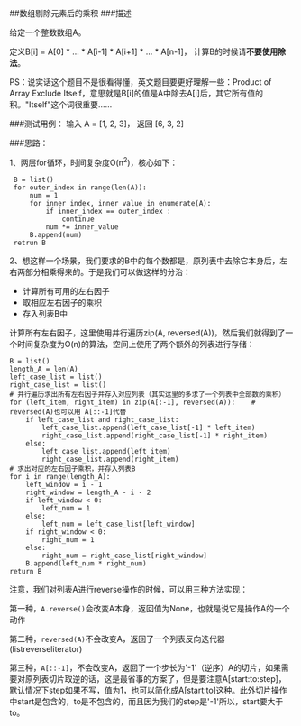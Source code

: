 ##数组剔除元素后的乘积
###描述

给定一个整数数组A。

定义B[i] = A[0] * ... * A[i-1] * A[i+1] * ... * A[n-1]， 计算B的时候请**不要使用除法**。
 
 PS：说实话这个题目不是很看得懂，英文题目要更好理解一些：Product of Array Exclude Itself，意思就是B[i]的值是A中除去A[i]后，其它所有值的积。"Itself"这个词很重要……
 
 ###测试用例：
 输入 A = [1, 2, 3]， 返回 [6, 3, 2]
 
 ###思路：
 
 1、两层for循环，时间复杂度O(n<sup>2</sup>)，核心如下：
 
     B = list()
     for outer_index in range(len(A)):
         num = 1
         for inner_index, inner_value in enumerate(A):
             if inner_index == outer_index :
                 continue
             num *= inner_value
         B.append(num)
     retrun B
 
 2、想这样一个场景，我们要求的B中的每个数都是，原列表中去除它本身后，左右两部分相乘得来的。于是我们可以做这样的分治：
 
 + 计算所有可用的左右因子
 + 取相应左右因子的乘积
 + 存入列表B中
 
计算所有左右因子，这里使用并行遍历zip(A, reversed(A))，然后我们就得到了一个时间复杂度为O(n)的算法，空间上使用了两个额外的列表进行存储：

    B = list()
    length_A = len(A)
    left_case_list = list()
    right_case_list = list()
    # 并行遍历求出所有左右因子并存入对应列表（其实这里的多求了一个列表中全部数的乘积）
    for (left_item, right_item) in zip(A[:-1], reversed(A)):    # reversed(A)也可以用 A[::-1]代替
        if left_case_list and right_case_list:
            left_case_list.append(left_case_list[-1] * left_item)
            right_case_list.append(right_case_list[-1] * right_item)
        else:
            left_case_list.append(left_item)
            right_case_list.append(right_item)
    # 求出对应的左右因子乘积，并存入列表B
    for i in range(length_A):
        left_window = i - 1
        right_window = length_A - i - 2
        if left_window < 0:
            left_num = 1
        else:
            left_num = left_case_list[left_window]
        if right_window < 0:
            right_num = 1
        else:
            right_num = right_case_list[right_window]
        B.append(left_num * right_num)
    return B

注意，我们对列表A进行reverse操作的时候，可以用三种方法实现：

第一种，`A.reverse()`会改变A本身，返回值为None，也就是说它是操作A的一个动作

第二种，`reversed(A)`不会改变A，返回了一个列表反向迭代器(listreverseliterator)

第三种，`A[::-1]`，不会改变A，返回了一个步长为'-1'（逆序）A的切片，如果需要对原列表切片取逆的话，这是最省事的方案了，但是要注意A[start:to:step]，默认情况下step如果不写，值为1，也可以简化成A[start:to]这种。此外切片操作中start是包含的，to是不包含的，而且因为我们的step是'-1'所以，start要大于to。